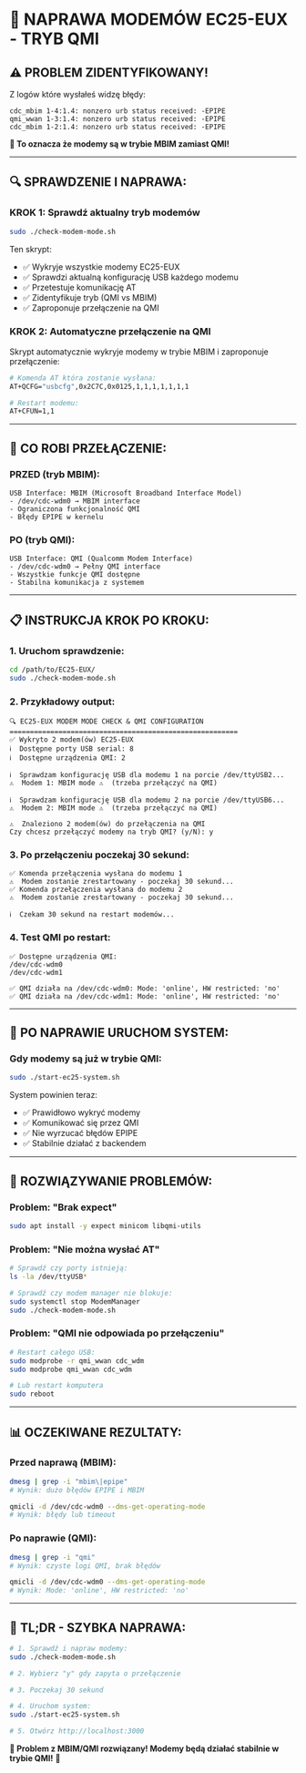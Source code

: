 # 🔧 NAPRAWA MODEMÓW EC25-EUX - TRYB QMI

## ⚠️ **PROBLEM ZIDENTYFIKOWANY!**

Z logów które wysłałeś widzę błędy:
```
cdc_mbim 1-4:1.4: nonzero urb status received: -EPIPE
qmi_wwan 1-3:1.4: nonzero urb status received: -EPIPE
cdc_mbim 1-2:1.4: nonzero urb status received: -EPIPE
```

**🎯 To oznacza że modemy są w trybie MBIM zamiast QMI!**

---

## 🔍 **SPRAWDZENIE I NAPRAWA:**

### **KROK 1: Sprawdź aktualny tryb modemów**
```bash
sudo ./check-modem-mode.sh
```

Ten skrypt:
- ✅ Wykryje wszystkie modemy EC25-EUX
- ✅ Sprawdzi aktualną konfigurację USB każdego modemu  
- ✅ Przetestuje komunikację AT
- ✅ Zidentyfikuje tryb (QMI vs MBIM)
- ✅ Zaproponuje przełączenie na QMI

### **KROK 2: Automatyczne przełączenie na QMI**
Skrypt automatycznie wykryje modemy w trybie MBIM i zaproponuje przełączenie:
```bash
# Komenda AT która zostanie wysłana:
AT+QCFG="usbcfg",0x2C7C,0x0125,1,1,1,1,1,1,1

# Restart modemu:
AT+CFUN=1,1
```

---

## 🎯 **CO ROBI PRZEŁĄCZENIE:**

### **PRZED (tryb MBIM):**
```
USB Interface: MBIM (Microsoft Broadband Interface Model)
- /dev/cdc-wdm0 → MBIM interface
- Ograniczona funkcjonalność QMI
- Błędy EPIPE w kernelu
```

### **PO (tryb QMI):**
```  
USB Interface: QMI (Qualcomm Modem Interface)
- /dev/cdc-wdm0 → Pełny QMI interface
- Wszystkie funkcje QMI dostępne
- Stabilna komunikacja z systemem
```

---

## 📋 **INSTRUKCJA KROK PO KROKU:**

### **1. Uruchom sprawdzenie:**
```bash
cd /path/to/EC25-EUX/
sudo ./check-modem-mode.sh
```

### **2. Przykładowy output:**
```
🔍 EC25-EUX MODEM MODE CHECK & QMI CONFIGURATION
========================================================
✅ Wykryto 2 modem(ów) EC25-EUX
ℹ️  Dostępne porty USB serial: 8
ℹ️  Dostępne urządzenia QMI: 2

ℹ️  Sprawdzam konfigurację USB dla modemu 1 na porcie /dev/ttyUSB2...
⚠️  Modem 1: MBIM mode ⚠️  (trzeba przełączyć na QMI)

ℹ️  Sprawdzam konfigurację USB dla modemu 2 na porcie /dev/ttyUSB6...  
⚠️  Modem 2: MBIM mode ⚠️  (trzeba przełączyć na QMI)

⚠️  Znaleziono 2 modem(ów) do przełączenia na QMI
Czy chcesz przełączyć modemy na tryb QMI? (y/N): y
```

### **3. Po przełączeniu poczekaj 30 sekund:**
```
✅ Komenda przełączenia wysłana do modemu 1
⚠️  Modem zostanie zrestartowany - poczekaj 30 sekund...
✅ Komenda przełączenia wysłana do modemu 2  
⚠️  Modem zostanie zrestartowany - poczekaj 30 sekund...

ℹ️  Czekam 30 sekund na restart modemów...
```

### **4. Test QMI po restart:**
```
✅ Dostępne urządzenia QMI:
/dev/cdc-wdm0
/dev/cdc-wdm1

✅ QMI działa na /dev/cdc-wdm0: Mode: 'online', HW restricted: 'no'
✅ QMI działa na /dev/cdc-wdm1: Mode: 'online', HW restricted: 'no'
```

---

## 🚀 **PO NAPRAWIE URUCHOM SYSTEM:**

### **Gdy modemy są już w trybie QMI:**
```bash
sudo ./start-ec25-system.sh
```

System powinien teraz:
- ✅ Prawidłowo wykryć modemy
- ✅ Komunikować się przez QMI
- ✅ Nie wyrzucać błędów EPIPE
- ✅ Stabilnie działać z backendem

---

## 🔧 **ROZWIĄZYWANIE PROBLEMÓW:**

### **Problem: "Brak expect"**
```bash
sudo apt install -y expect minicom libqmi-utils
```

### **Problem: "Nie można wysłać AT"**
```bash
# Sprawdź czy porty istnieją:
ls -la /dev/ttyUSB*

# Sprawdź czy modem manager nie blokuje:
sudo systemctl stop ModemManager
sudo ./check-modem-mode.sh
```

### **Problem: "QMI nie odpowiada po przełączeniu"**
```bash
# Restart całego USB:
sudo modprobe -r qmi_wwan cdc_wdm
sudo modprobe qmi_wwan cdc_wdm

# Lub restart komputera
sudo reboot
```

---

## 📊 **OCZEKIWANE REZULTATY:**

### **Przed naprawą (MBIM):**
```bash
dmesg | grep -i "mbim\|epipe"
# Wynik: dużo błędów EPIPE i MBIM

qmicli -d /dev/cdc-wdm0 --dms-get-operating-mode
# Wynik: błędy lub timeout
```

### **Po naprawie (QMI):**
```bash
dmesg | grep -i "qmi"
# Wynik: czyste logi QMI, brak błędów

qmicli -d /dev/cdc-wdm0 --dms-get-operating-mode  
# Wynik: Mode: 'online', HW restricted: 'no'
```

---

## 🎯 **TL;DR - SZYBKA NAPRAWA:**

```bash
# 1. Sprawdź i napraw modemy:
sudo ./check-modem-mode.sh

# 2. Wybierz "y" gdy zapyta o przełączenie

# 3. Poczekaj 30 sekund

# 4. Uruchom system:
sudo ./start-ec25-system.sh

# 5. Otwórz http://localhost:3000
```

**🎉 Problem z MBIM/QMI rozwiązany! Modemy będą działać stabilnie w trybie QMI!** 🚀
